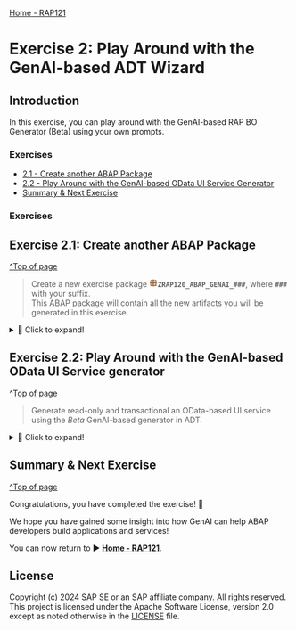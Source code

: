 [Home - RAP121](/README.md#exercises)

# Exercise 2: Play Around with the GenAI-based ADT Wizard

## Introduction

In this exercise, you can play around with the GenAI-based RAP BO Generator (Beta) using your own prompts. 

### Exercises

- [2.1 - Create another ABAP Package](#exercise-21-create-another-abap-package)
- [2.2 - Play Around with the GenAI-based OData UI Service Generator](#exercise-22-play-around-with-the-genai-based-odata-ui-service-generator)
- [Summary & Next Exercise](#summary--next-exercise)  

### Exercises

## Exercise 2.1: Create another ABAP Package
[^Top of page](#)

> Create a new exercise package ![package](../images/adt_package.png)**`ZRAP120_ABAP_GENAI_###`**, where **`###`** with your suffix.   
> This ABAP package will contain all the new artifacts you will be generated in this exercise.

 <details>
  <summary>🔵 Click to expand!</summary>

   1. Go to the **Project Explorer** in ADT, right-click on your ABAP Cloud Project, select **New** > **ABAP Package** from the context menu.
 
      Maintain the required information provided below and then click **Next >**. 
 
      Replace the placeholder **`###`** with your chosen or assigned suffix, which should be a combination of three (3) numbers and/or letters, e.g. **`476`** or **`AP3`**.
 
      > ℹ️ The suffix **`000`** is used for the screenshots in this exercise. Use a different suffix.            
 
      - Name: **`ZRAP120_ABAP_GENAI_###`**
      - Description: _**`Play around with GenAI`**_
      - Select the box **Add to favorites package**
      - Superpackage: **`ZLOCAL`**         
 
      Click **Next >**, select a transport request or create a new one, and click **Finish** to create the package.
 
      <table>
      <tr>
          <td><img src="images/pckg1.png" alt="create package" width="100%"></td>
          <td><img src="images/pckg2.png" alt="create package" width="100%"></td>
          <td><img src="images/pckg3.png" alt="create package" width="100%"></td>       
      </tr>
      </table> 

</details>


## Exercise 2.2: Play Around with the GenAI-based OData UI Service generator
[^Top of page](#)

> Generate read-only and transactional an OData-based UI service using the _Beta_ GenAI-based generator in ADT.

 <details>
  <summary>🔵 Click to expand!</summary>

   1. Right-click on your ABAP package **`ZRAP120_ABAP_GENAI_###`** and select **New** > **Generate ABAP Repository Objects** from the context menu.
      
      Select the entry **`OData UI Service Supported by AI (Beta)`** in the wizard and click **Next >** to continue.
      
      Maintain your package name **`ZRAP120_ABAP_GENAI_###`** and then click **Next >**.                  
 
      <table>
       <tr>
           <td><img src="images/genai1.png" alt="generate UI service" width="100%"></td>
           <td><img src="images/genai2.png" alt="generate UI service" width="100%"></td>
           <td><img src="images/genai3.png" alt="generate UI service" width="100%"></td>
       </tr>
      </table>

   3. Clear the prompt example, insert a prompt with a natural description of the UI service you would like to generate, and click **Next**.

      🟠 For general recommendations and examples of prompts, see this document: **[📄Prompt Guidelines and Examples for ABAP GenAI](../ABAP_GenAI_Prompt_Guidelines.md)**
 
   4. The generator shows a preview of all artifacts that will be generated.
 
      You can for example have a look at the database table definition.
 
      > ℹ️ **Hint:** You don't have to generate all your prompts. 
      > - Make good use of the _**Preview**_ to have a look at the artifacts that will be generated. 
      > - Switch back and forth between the **Prompt** and the **Preview** to watch your changes, before starting the generation.

      <table>
       <tr>
           <td><img src="images/genai4.png" alt="generate UI service" width="100%"></td>
           <td><img src="images/genai5.png" alt="generate UI service" width="100%"></td>
       </tr>
      </table> 
 
   5. Once you're through with your fine-tuning your prompt, click **Next >**, select a transport request, and click **Finish** to start the generation of all artifacts.
 
   6. Now that the artifacts are generated, publish the local service endpoint of your service binding![service binding] - to view the service URL, entity sets, and associations - by clicking **Publish** in the service binding editor.
 
   7. Preview the generated apps and play around in the browser.
 
      For that, select an entity in the area **Entity Set** in your service binding![service binding](../images/adt_srvb.png), and double-click on it or click **Preview** to start the Fiori Elements App Preview and open the app in the browser. 
 
 </details>


## Summary & Next Exercise
[^Top of page](#)

Congratulations, you have completed the exercise! 🎉

We hope you have gained some insight into how GenAI can help ABAP developers build applications and services!

You can now return to ► **[Home - RAP121](/README.md#exercises)**.

## License

Copyright (c) 2024 SAP SE or an SAP affiliate company. All rights reserved. This project is licensed under the Apache Software License, version 2.0 except as noted otherwise in the [LICENSE](LICENSES/Apache-2.0.txt) file.
